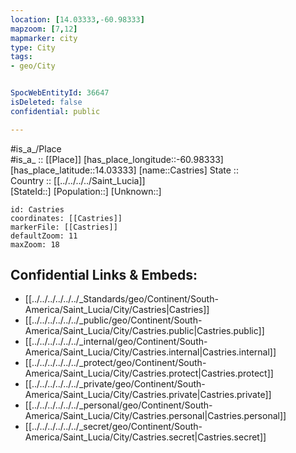 ```yaml
---
location: [14.03333,-60.98333] 
mapzoom: [7,12] 
mapmarker: city 
type: City
tags:
- geo/City


SpocWebEntityId: 36647
isDeleted: false
confidential: public

---
```

#is_a_/Place  
#is_a_ :: [[Place]] 
[has_place_longitude::-60.98333] 
[has_place_latitude::14.03333] 
[name::Castries] 
State ::  
Country :: [[../../../../Saint_Lucia]]  
[StateId::] 
[Population::] 
[Unknown::] 


```leaflet
id: Castries
coordinates: [[Castries]] 
markerFile: [[Castries]] 
defaultZoom: 11 
maxZoom: 18
```


## Confidential Links & Embeds: 
- [[../../../../../../_Standards/geo/Continent/South-America/Saint_Lucia/City/Castries|Castries]] 
- [[../../../../../../_public/geo/Continent/South-America/Saint_Lucia/City/Castries.public|Castries.public]] 
- [[../../../../../../_internal/geo/Continent/South-America/Saint_Lucia/City/Castries.internal|Castries.internal]] 
- [[../../../../../../_protect/geo/Continent/South-America/Saint_Lucia/City/Castries.protect|Castries.protect]] 
- [[../../../../../../_private/geo/Continent/South-America/Saint_Lucia/City/Castries.private|Castries.private]] 
- [[../../../../../../_personal/geo/Continent/South-America/Saint_Lucia/City/Castries.personal|Castries.personal]] 
- [[../../../../../../_secret/geo/Continent/South-America/Saint_Lucia/City/Castries.secret|Castries.secret]] 
